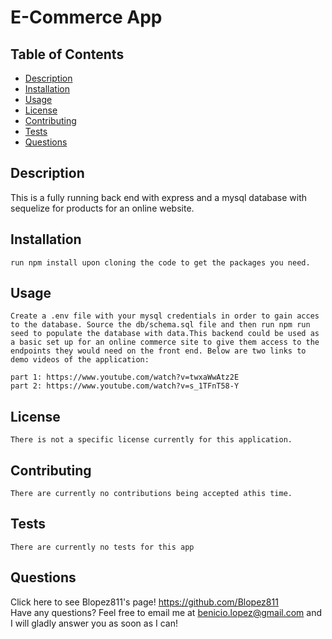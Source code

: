 
  # E-Commerce App
  
  
  ## Table of Contents
  * [Description](https://github.com/Blopez811/online-shopping-app#description)
  * [Installation](https://github.com/Blopez811/online-shopping-app#installation)
  * [Usage](https://github.com/Blopez811/online-shopping-app#usage)
  * [License](https://github.com/Blopez811/online-shopping-app#license)
  * [Contributing](https://github.com/Blopez811/online-shopping-app#contributing)
  * [Tests](https://github.com/Blopez811/online-shopping-app#tests)
  * [Questions](https://github.com/Blopez811/online-shopping-app#questions)

  ## Description
   This is a  fully running back end with express and a mysql database with sequelize for products for an online website.

  ## Installation
    run npm install upon cloning the code to get the packages you need. 

  ## Usage
    Create a .env file with your mysql credentials in order to gain acces to the database. Source the db/schema.sql file and then run npm run seed to populate the database with data.This backend could be used as a basic set up for an online commerce site to give them access to the endpoints they would need on the front end. Below are two links to demo videos of the application:

    part 1: https://www.youtube.com/watch?v=twxaWwAtz2E 
    part 2: https://www.youtube.com/watch?v=s_1TFnT58-Y

  ## License  
    There is not a specific license currently for this application.
  ## Contributing
    There are currently no contributions being accepted athis time.

  ## Tests
    There are currently no tests for this app

  ## Questions
  Click here to see Blopez811's page! https://github.com/Blopez811  
  Have any questions? Feel free to email me at benicio.lopez@gmail.com and I will gladly answer you as soon as I can!